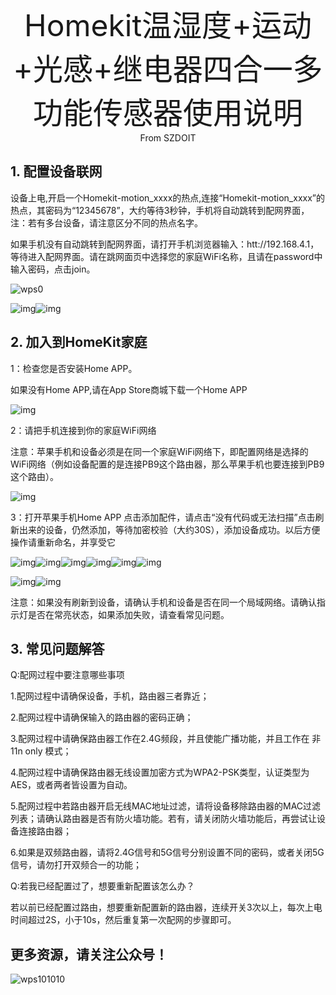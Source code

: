 <center><font size=10> Homekit温湿度+运动+光感+继电器四合一多功能传感器使用说明 </center></font>
<center> From SZDOIT</center>

## 1. 配置设备联网

设备上电,开启一个Homekit-motion_xxxx的热点,连接“Homekit-motion_xxxx”的热点，其密码为“12345678”，大约等待3秒钟，手机将自动跳转到配网界面，注：若有多台设备，请注意区分不同的热点名字。

如果手机没有自动跳转到配网界面，请打开手机浏览器输入：htt://192.168.4.1，等待进入配网界面。请在跳网面页中选择您的家庭WiFi名称，且请在password中输入密码，点击join。

![wps0](wps0.jpg)

![img](wps1.jpg)![img](wps2.jpg) 

 

## 2. 加入到HomeKit家庭

1：检查您是否安装Home APP。

如果没有Home APP,请在App Store商城下载一个Home APP

 

![img](wps3.jpg) 

2：请把手机连接到你的家庭WiFi网络

注意：苹果手机和设备必须是在同一个家庭WiFi网络下，即配置网络是选择的WiFi网络（例如设备配置的是连接PB9这个路由器，那么苹果手机也要连接到PB9这个路由）。

![img](wps4.jpg) 

3：打开苹果手机Home APP 点击添加配件，请点击“没有代码或无法扫描”点击刷新出来的设备，仍然添加，等待加密校验（大约30S），添加设备成功。以后方便操作请重新命名，并享受它

![img](wps5.jpg)![img](wps6.jpg)![img](wps7.jpg)![img](wps8.jpg)![img](wps9.jpg)![img](wps10.jpg)

![img](wps11.jpg)![img](wps12.jpg) 

 

注意：如果没有刷新到设备，请确认手机和设备是否在同一个局域网络。请确认指示灯是否在常亮状态，如果添加失败，请查看常见问题。

## 3. 常见问题解答

Q:配网过程中要注意哪些事项

1.配网过程中请确保设备，手机，路由器三者靠近；

2.配网过程中请确保输入的路由器的密码正确；

3.配网过程中请确保路由器工作在2.4G频段，并且使能广播功能，并且工作在 非11n only 模式；

4.配网过程中请确保路由器无线设置加密方式为WPA2-PSK类型，认证类型为AES，或者两者皆设置为自动。

5.配网过程中若路由器开启无线MAC地址过滤，请将设备移除路由器的MAC过滤列表；请确认路由器是否有防火墙功能。若有，请关闭防火墙功能后，再尝试让设备连接路由器；

6.如果是双频路由器，请将2.4G信号和5G信号分别设置不同的密码，或者关闭5G信号，请勿打开双频合一的功能；

 

Q:若我已经配置过了，想要重新配置该怎么办？

若以前已经配置过路由，想要重新配置新的路由器，连续开关3次以上，每次上电时间超过2S，小于10s，然后重复第一次配网的步骤即可。

## 更多资源，请关注公众号！

![wps101010](wps101010.png)